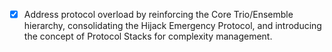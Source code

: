 - [x] Address protocol overload by reinforcing the Core Trio/Ensemble hierarchy, consolidating the Hijack Emergency Protocol, and introducing the concept of Protocol Stacks for complexity management.
